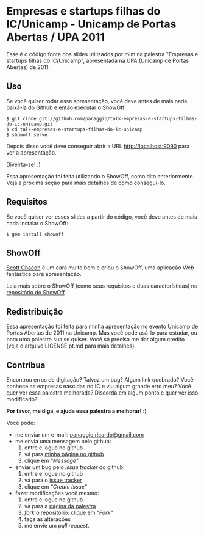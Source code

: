 # Empresas e startups filhas do IC/Unicamp - Unicamp de Portas Abertas / UPA 2011

Esse é o código fonte dos slides utilizados por mim na palestra "Empresas e
startups filhas do IC/Unicamp", apresentada na UPA (Unicamp de Portas Abertas)
de 2011.

## Uso #

Se você quiser rodar essa apresentação, você deve antes de mais nada
baixá-la do Github e então executar o ShowOff:

    $ git clone git://github.com/panaggio/talk-empresas-e-startups-filhas-do-ic-unicamp.git
    $ cd talk-empresas-e-startups-filhas-do-ic-unicamp
    $ showoff serve

Depois disso você deve conseguir abrir a URL
[http://localhost:9090](http://localhost:9090) para ver a apresentação.

Diveirta-se! :)

Essa apresentação foi feita utilizando o ShowOff, como dito anteriormente.
Veja a próxima seção para mais detalhes de como conseguí-lo.

## Requisitos

Se você quiser ver esses slides a partir do código, você deve antes de mais
nada instalar o ShowOff:

    $ gem install showoff

## ShowOff

[Scott Chacon](https://github.com/schacon/) é um cara muito bom e criou o
ShowOff, uma aplicação Web fantástica para apresentação.

Leia mais sobre o ShowOff (como seus requisitos e duas características) no
[repositório do ShowOff](https://github.com/schacon/showoff).

## Redistribuição

Essa apresentação foi feita para minha apresentação no evento Unicamp de Portas
Abertas de 2011 na Unicamp. Mas você pode usá-lo para estudar, ou para uma
palestra sua se quiser. Você só precisa me dar algum crédito (veja o arquivo
LICENSE.pt.md para mais detalhes).

## Contribua

Encontrou erros de digitação? Talvez um bug? Algum link quebrado? Você conhece
as empresas nascidas no IC e viu algum grande erro meu? Você quer ver essa
palestra melhorada? Discorda em algum ponto e quer ver isso modificado?

**Por favor, me diga, e ajuda essa palestra a melhorar! :)**

Você pode:

* me enviar um e-mail: panaggio.ricardo@gmail.com
* me envia uma mensagem pelo github:
    1. entre e logue no github
    2. vá para [minha página no github](http://github.com/panaggio)
    3. clique em _"Message"_
* enviar um bug pelo _issue tracker_ do github:
    1. entre e logue no github
    2. vá para o [issue tracker](http://github.com/panaggio/talk-empresas-e-startups-filhas-do-ic-unicamp/issues)
    3. clique em _"Create Issue"_
* fazer modificações você mesmo:
    1. entre e logue no github
    2. vá para a [página da palestra](http://github.com/panaggio/talk-empresas-e-startups-filhas-do-ic-unicamp)
    3. _fork_ o repositório: clique em _"Fork"_
    4. faça as alterações
    5. me envie um _pull request_.

